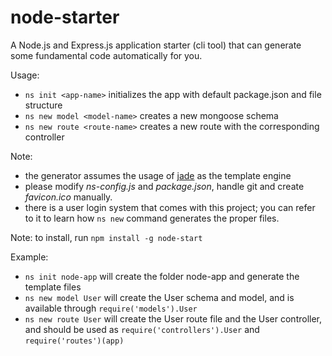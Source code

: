 # node-starter
A Node.js and Express.js application starter (cli tool) that can generate some fundamental code automatically for you.

Usage:

- `ns init <app-name>` initializes the app with default package.json and file structure
- `ns new model <model-name>` creates a new mongoose schema
- `ns new route <route-name>` creates a new route with the corresponding controller

Note:

- the generator assumes the usage of [jade](http://jade-lang.com) as the template engine
- please modify *ns-config.js* and *package.json*, handle git and create *favicon.ico* manually.
- there is a user login system that comes with this project; you can refer to it to learn how `ns new` command generates the proper files.

Note: to install, run `npm install -g node-start`

Example:

- `ns init node-app` will create the folder node-app and generate the template files
- `ns new model User` will create the User schema and model, and is available through `require('models').User`
- `ns new route User` will create the User route file and the User controller, and should be used as `require('controllers').User` and `require('routes')(app)`
